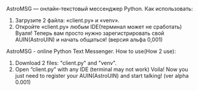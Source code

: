 AstroMSG — онлайн-текстовый мессенджер Python.
Как использовать:
1. Загрузите 2 файла: «client.py» и «venv».
2. Откройте «client.py» любым IDE(терминал может не сработать)
Вуаля! Теперь вам просто нужно зарегистрировать свой AUIN(AstroUIN) и начать общаться!
(версия альфа 0,001)


AstroMSG - online Python Text Messenger.
How to use(How 2 use):
1. Download 2 files: "client.py" and "venv".
2. Open “client.py” with any IDE (terminal may not work)
Voila! Now you just need to register your AUIN(AstroUIN) and start talking!
(ver alpha 0.001)
